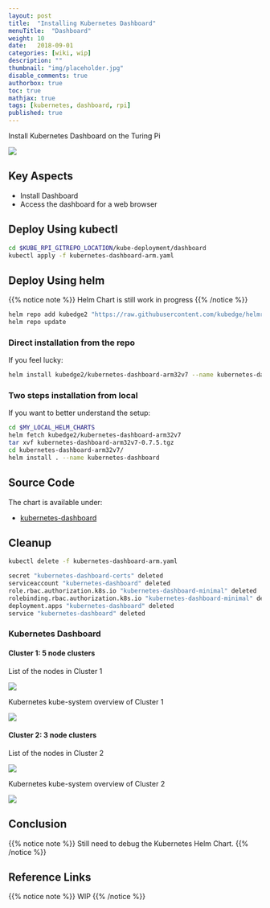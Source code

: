 ```yaml
---
layout: post
title:  "Installing Kubernetes Dashboard"
menuTitle:  "Dashboard"
weight: 10
date:   2018-09-01
categories: [wiki, wip]
description: ""
thumbnail: "img/placeholder.jpg"
disable_comments: true
authorbox: true
toc: true
mathjax: true
tags: [kubernetes, dashboard, rpi]
published: true
---
```


Install Kubernetes Dashboard on the Turing Pi

<!--more-->

![](/images/kubernetes/cluster2_overview.png)

## Key Aspects

- Install Dashboard
- Access the dashboard for a web browser

## Deploy Using kubectl

```bash
cd $KUBE_RPI_GITREPO_LOCATION/kube-deployment/dashboard
kubectl apply -f kubernetes-dashboard-arm.yaml
```
## Deploy Using helm

{{% notice note %}}
Helm Chart is still work in progress
{{% /notice %}}

```bash
helm repo add kubedge2 "https://raw.githubusercontent.com/kubedge/helmrepos/arm32v7/kubedge2"
helm repo update
```

### Direct installation from the repo

If you feel lucky:

```bash
helm install kubedge2/kubernetes-dashboard-arm32v7 --name kubernetes-dashboard
```

### Two steps installation from local

If you want to better understand the setup:

```bash
cd $MY_LOCAL_HELM_CHARTS
helm fetch kubedge2/kubernetes-dashboard-arm32v7
tar xvf kubernetes-dashboard-arm32v7-0.7.5.tgz
cd kubernetes-dashboard-arm32v7/
helm install . --name kubernetes-dashboard
```

## Source Code

The chart is available under:

- [kubernetes-dashboard](https://github.com/kubedge/kube-rpi/tree/master/charts/kubernetes-dashboard-arm32v7)

## Cleanup

```bash
kubectl delete -f kubernetes-dashboard-arm.yaml

secret "kubernetes-dashboard-certs" deleted
serviceaccount "kubernetes-dashboard" deleted
role.rbac.authorization.k8s.io "kubernetes-dashboard-minimal" deleted
rolebinding.rbac.authorization.k8s.io "kubernetes-dashboard-minimal" deleted
deployment.apps "kubernetes-dashboard" deleted
service "kubernetes-dashboard" deleted
```
### Kubernetes Dashboard

#### **Cluster 1**: 5 node clusters

List of the nodes in Cluster 1

![](/images/kubernetes/cluster1_nodes.png)

Kubernetes kube-system overview of Cluster 1

![](/images/kubernetes/cluster1_overview.png)

#### **Cluster 2**: 3 node clusters

List of the nodes in Cluster 2

![](/images/kubernetes/cluster2_nodes.png)

Kubernetes kube-system overview of Cluster 2

![](/images/kubernetes/cluster2_overview.png)


## Conclusion

{{% notice note %}}
Still need to debug the Kubernetes Helm Chart.
{{% /notice %}}

## Reference Links

{{% notice note %}}
WIP
{{% /notice %}}
